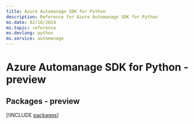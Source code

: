 ```yaml
---
title: Azure Automanage SDK for Python
description: Reference for Azure Automanage SDK for Python
ms.date: 02/16/2024
ms.topic: reference
ms.devlang: python
ms.service: automanage
---
```

# Azure Automanage SDK for Python - preview
## Packages - preview
[!INCLUDE [packages](automanage-index.md)]